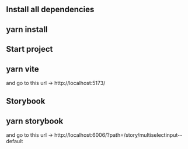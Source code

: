 
## Install all dependencies

## yarn install

## Start project

## yarn vite

and go to this url -> http://localhost:5173/

## Storybook

## yarn storybook

and go to this url -> http://localhost:6006/?path=/story/multiselectinput--default

